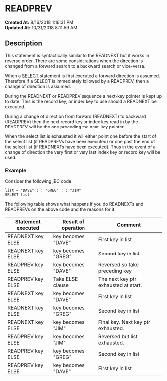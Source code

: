 # READPREV

**Created At:** 8/16/2018 1:16:31 PM  
**Updated At:** 10/31/2018 8:11:59 AM  


## Description

This statement is syntactically similar to the READNEXT but it works in reverse order. There are some considerations when the direction is changed from a forward search to a backward search or vice-versa.

When a [SELECT](334506-select) statement is first executed a forward direction is assumed. Therefore if a SELECT is immediately followed by a READPREV, then a change of direction is assumed.

During the READNEXT or READPREV sequence a next-key pointer is kept up to date. This is the record key, or index key to use should a READNEXT be executed.

During a change of direction from forward (READNEXT) to backward (READPREV) then the next record key or index key read in by the READPREV will be the one preceding the next-key pointer.

When the select list is exhausted it will either point one before the start of the select list (if READPREVs have been executed) or one past the end of the select list (if READNEXTs have been executed). Thus in the event of a change of direction the very first or very last index key or record key will be used.



### Example

Consider the following jBC code

```
list = "DAVE" : : "GREG" : : "JIM"
SELECT list
```

The following table shows what happens if you do READNEXTs and READPREVs on the above code and the reasons for it.


| Statement executed<br> | Result of operation<br> | Comment<br> |
| --- | --- | --- |
| READNEXT key ELSE<br> | key becomes "DAVE"<br> | First key in list<br> |
| READNEXT key ELSE<br> | key becomes "GREG"<br> | Second key in list<br> |
| READPREV key ELSE<br> | key becomes "DAVE"<br> | Reversed so take preceding key<br> |
| READPREV key ELSE<br> | Take ELSE clause<br> | The next key ptr exhausted at start.<br> |
| READNEXT key ELSE<br> | key becomes "DAVE"<br> | First key in list<br> |
| READNEXT key ELSE<br> | key becomes "GREG"<br> | Second key in list<br> |
| READNEXT key ELSE<br> | key becomes "JIM"<br> | Final key. Next key ptr exhausted.<br> |
| READPREV key ELSE<br> | key becomes "JIM"<br> | Reversed but list exhausted.<br> |
| READPREV key ELSE<br> | key becomes "GREG"<br> | Second key in list<br> |
| READPREV key ELSE<br> | key becomes "DAVE"<br> | First key in list<br> |



